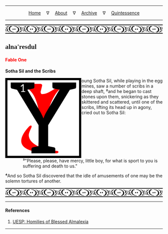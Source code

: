 
---

<!--- Local CSS Font Loading -->

<style>
@font-face {
    font-family: HayghinDaedric;
    src: url('../../../../../assets/fonts/ttf/HayghinDaedric.ttf') format('truetype');
    font-weight: medium;
    font-style: normal;
}
</style>

<!--- Jekyll Page Links -->

<center>
<a href="../../../../../index.html">Home</a>
&emsp;&nabla;&emsp;
<a href="../../../../about/index.html">About</a>
&emsp;&nabla;&emsp;
<a href="../../../../archive/index.html">Archive</a>
&emsp;&nabla;&emsp;
<a href="../../../index.html">Quintessence</a>
</center>

<!--- Markdown Body Below: -->

---

<img align="center" alt="Bordering" src="../../../../../assets/images/symbols/velothi_pattern_long_by_lukkar.svg">

## <span style="font-family:HayghinDaedric">alna'resdul</Span>

#### <span style="color:red">Fable One</Span>

__Sotha Sil and the Scribs__

<img align="left" alt="Y" src="../../../project/resources/initials/svg/letters/letter_y.svg">oung Sotha Sil, while playing in the egg mines, saw a number of scribs in a deep shaft,
<b>&sup2;</b>and he began to cast stones upon them, snickering as they skittered and scattered, until one of the scribs, lifting its head up in agony, cried out to Sotha Sil:

<span style="display:inline-block;padding-left:4em"><b>&sup3;</b>"Please, please, have mercy, little boy, for what is sport to you is suffering and death to us."</span>

<b>&#8308;</b>And so Sotha Sil discovered that the idle of amusements of one may be the solemn tortures of another.

<img align="center" alt="Bordering" src="../../../../../assets/images/symbols/velothi_pattern_long_by_lukkar.svg">

---

#### References

1. [UESP: Homilies of Blessed Almalexia][1]

[1]: https://en.uesp.net/wiki/Morrowind:Homilies_of_Blessed_Almalexia#and_the_s

---
